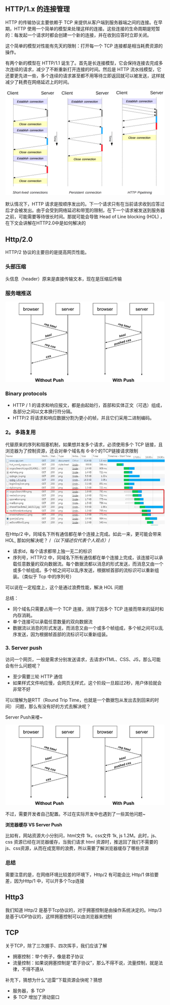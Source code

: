 ## HTTP/1.x 的连接管理
HTTP 的传输协议主要依赖于 TCP 来提供从客户端到服务器端之间的连接。在早期，HTTP 使用一个简单的模型来处理这样的连接。这些连接的生命周期是短暂的：每发起一个请求时都会创建一个新的连接，并在收到应答时立即关闭。

这个简单的模型对性能有先天的限制：打开每一个 TCP 连接都是相当耗费资源的操作。

有两个新的模型在 HTTP/1.1 诞生了。首先是长连接模型，它会保持连接去完成多次连续的请求，减少了不断重新打开连接的时间。然后是 HTTP 流水线模型，它还要更先进一些，多个连续的请求甚至都不用等待立即返回就可以被发送，这样就减少了耗费在网络延迟上的时间。

<img src="./assets/HTTP1_x_Connections.png">

默认情况下，HTTP 请求是按顺序发出的。下一个请求只有在当前请求收到应答过后才会被发出。由于会受到网络延迟和带宽的限制，在下一个请求被发送到服务器之前，可能需要等待很长时间。那就可能会导致 Head of Line blocking (HOL) ，在下文会讲解在HTTP2.0中是如何解决的
## Http/2.0
HTTP/2 协议的主要目的是提高网页性能。
### 头部压缩
头信息（header）原来是直接传输文本，现在是压缩后传输

### 服务端推送
<img src="./assets/bg2018030501.png">

### Binary protocols 
- HTTP / 1 的请求和响应报文，都是由起始行，首部和实体正文（可选）组成，各部分之间以文本换行符分隔。
- HTTP/2 将请求和响应数据分割为更小的帧，并且它们采用二进制编码。

### 2。 多路复用
代替原来的序列和阻塞机制，如果想并发多个请求，必须使用多个 TCP 链接，且浏览器为了控制资源，还会对单个域名有 6-8个的TCP链接请求限制
<img src="./assets/mult.jpeg">

在Http/2 中，同域名下所有通信都在单个连接上完成。如此一来，更可能会带来 HOL, 那如何解决呢？ /*（以下描述仅代表个人观点）*/
- 请求id，每个请求都带上独一无二的标识
- 序列号，HTTP/2 中，同域名下所有通信都在单个连接上完成，该连接可以承载任意数量的双向数据流。每个数据流都以消息的形式发送，而消息又由一个或多个帧组成。多个帧之间可以乱序发送，根据帧首部的流标识可以重新组装。（类似于 Tcp 中的序列号）

可以说在一定程度上，这个是通过浪费性能，解决 HOL 问题


总结：
- 同个域名只需要占用一个 TCP 连接，消除了因多个 TCP 连接而带来的延时和内存消耗。
- 单个连接可以承载任意数量的双向数据流
- 数据流以消息的形式发送，而消息又由一个或多个帧组成，多个帧之间可以乱序发送，因为根据帧首部的流标识可以重新组装。

### 3. Server push
访问一个网页，一般是需求分别发送请求，去请求HTML、CSS、JS，那么可能会有什么问题呢？
- 至少需要三轮 HTTP 通信
- 如果样式文件响应慢，会网页无样式，这个阶段一旦超过2秒，用户体验就会非常不好

可以理解为是RTT（Round Trip Time，也就是一个数据包从发出去到回来的时间） 问题，那么有没有好的方式去解决呢？

Server Push来喽~

<img src="./assets/serverPush.png">

不过，需要开发者自己配置。不过在实际开发中也遇到了一些其他问题~

**浏览器缓存 VS Server Push**

比如有，网站资源大小分别问，html文件 1k，css文件 1k, js 1.2M。此时，js、css 资源已经在浏览器缓存，当我们请求 html 资源时，推送回了我们不需要的js、css资源，从而在成宽带的浪费，所以需要了解浏览器缓存了哪些资源

### 总结
需要注意的是，在网络环境比较差的环境下，Http/2 有可能会比 Http/1 体验要差，因为Http/1 中，可以开多个Tcp连接
## Http3
我们知道 Http/2 是基于Tcp协议的，对于拥塞控制是由操作系统决定的。Http/3 是基于UDP协议的，这样拥塞控制可以由浏览器来控制

## TCP
关于TCP，除了三次握手、四次挥手，我们应该了解
- 拥塞控制：举个例子，像是君子协议
- 流量控制：如果说拥塞控制是“君子协议”，那么不得不说，流量控制，就是法律，不得不遵从

补充下，猜想为什么“迅雷”下载资源会快呢？猜想
- 服务器，多 TCP
- 多 TCP 增加了滑动窗口

